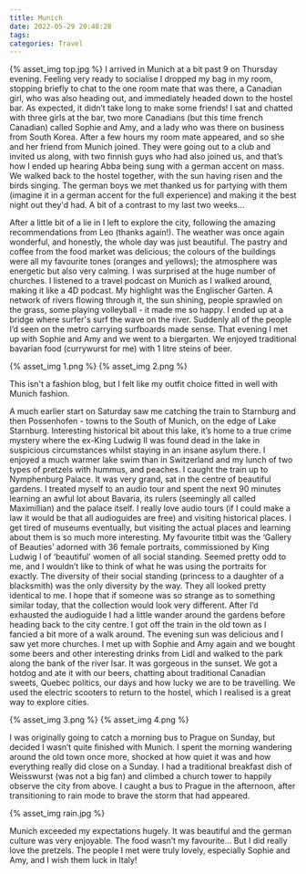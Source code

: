 ```yaml
---
title: Munich
date: 2022-05-29 20:48:28
tags:
categories: Travel
---
```

{% asset_img top.jpg %}
I arrived in Munich at a bit past 9 on Thursday evening. Feeling very ready to socialise I dropped my bag in my room, stopping briefly to chat to the one room mate that was there, a Canadian girl, who was also heading out, and immediately headed down to the hostel bar. As expected, it didn’t take long to make some friends! I sat and chatted with three girls at the bar, two more Canadians (but this time french Canadian) called Sophie and Amy, and a lady who was there on business from South Korea. After a few hours my room mate appeared, and so she and her friend from Munich joined. They were going out to a club and invited us along, with two finnish guys who had also joined us, and that’s how I ended up hearing Abba being sung with a german accent on mass. We walked back to the hostel together, with the sun having risen and the birds singing. The german boys we met thanked us for partying with them (imagine it in a german accent for the full experience) and making it the best night out they'd had. A bit of a contrast to my last two weeks…

After a little bit of a lie in I left to explore the city, following the amazing recommendations from Leo (thanks again!). The weather was once again wonderful, and honestly, the whole day was just beautiful. The pastry and coffee from the food market was delicious; the colours of the buildings were all my favourite tones (oranges and yellows); the atmosphere was energetic but also very calming. I was surprised at the huge number of churches. I listened to a travel podcast on Munich as I walked around, making it like a 4D podcast. My highlight was the Englischer Garten. A network of rivers flowing through it, the sun shining, people sprawled on the grass, some playing volleyball - it made me so happy. I ended up at a bridge where surfer's surf the wave on the river. Suddenly all of the people I’d seen on the metro carrying surfboards made sense. That evening I met up with Sophie and Amy and we went to a biergarten. We enjoyed traditional bavarian food (currywurst for me) with 1 litre steins of beer.

{% asset_img 1.png %}
{% asset_img 2.png %}

This isn't a fashion blog, but I felt like my outfit choice fitted in well with Munich fashion.

A much earlier start on Saturday saw me catching the train to Starnburg and then Possenhofen - towns to the South of Munich, on the edge of Lake Starnburg. Interesting historical bit about this lake, it’s home to a true crime mystery where the ex-King Ludwig II was found dead in the lake in suspicious circumstances whilst staying in an insane asylum there. I enjoyed a much warmer lake swim than in Switzerland and my lunch of two types of pretzels with hummus, and peaches. I caught the train up to Nymphenburg Palace. It was very grand, sat in the centre of beautiful gardens. I treated myself to an audio tour and spent the next 90 minutes learning an awful lot about Bavaria, its rulers (seemingly all called Maximillian) and the palace itself. I really love audio tours (if I could make a law it would be that all audioguides are free) and visiting historical places. I get tired of museums eventually, but visiting the actual places and learning about them is so much more interesting. My favourite titbit was the ‘Gallery of Beauties’ adorned with 36 female portraits, commissioned by King Ludwig I of ‘beautiful’ women of all social standing. Seemed pretty odd to me, and I wouldn’t like to think of what he was using the portraits for exactly. The diversity of their social standing (princess to a daughter of a blacksmith) was the only diversity by the way. They all looked pretty identical to me. I hope that if someone was so strange as to something similar today, that the collection would look very different. After I’d exhausted the audioguide I had a little wander around the gardens before heading back to the city centre. I got off the train in the old town as I fancied a bit more of a walk around. The evening sun was delicious and I saw yet more churches. I met up with Sophie and Amy again and we bought some beers and other interesting drinks from Lidl and walked to the park along the bank of the river Isar. It was gorgeous in the sunset. We got a hotdog and ate it with our beers, chatting about traditional Canadian sweets, Quebec politics, our days and how lucky we are to be travelling. We used the electric scooters to return to the hostel, which I realised is a great way to explore cities.

{% asset_img 3.png %}
{% asset_img 4.png %}

I was originally going to catch a morning bus to Prague on Sunday, but decided I wasn’t quite finished with Munich. I spent the morning wandering around the old town once more, shocked at how quiet it was and how everything really did close on a Sunday. I had a traditional breakfast dish of Weisswurst (was not a big fan) and climbed a church tower to happily observe the city from above. I caught a bus to Prague in the afternoon, after transitioning to rain mode to brave the storm that had appeared.

{% asset_img rain.jpg %}

Munich exceeded my expectations hugely. It was beautiful and the german culture was very enjoyable. The food wasn’t my favourite… But I did really love the pretzels. The people I met were truly lovely, especially Sophie and Amy, and I wish them luck in Italy!